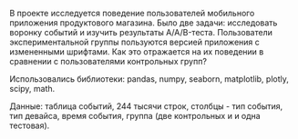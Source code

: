 В проекте исследуется поведение пользователей мобильного приложения продуктового магазина. Было две задачи: исследовать воронку событий и изучить результаты A/A/B-теста. Пользователи экспериментальной группы пользуются версией приложения с измененными шрифтами. Как это отражается на их поведении в сравнении с пользователями контрольных групп?

Использовались библиотеки: pandas, numpy, seaborn, matplotlib, plotly, scipy, math.

Данные: таблица событий, 244 тысячи строк, столбцы - тип события, тип девайса, время события, группа (две контрольных и и одна тестовая).
